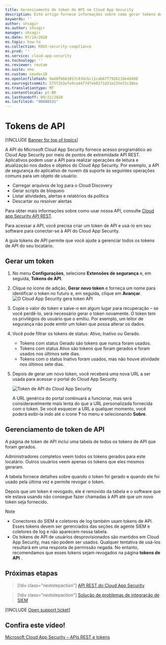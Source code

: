 ```yaml
---
title: Gerenciamento de token de API no Cloud App Security
description: Este artigo fornece informações sobre como gerar tokens de API para o Cloud App Security.
keywords: ''
author: shsagir
ms.author: shsagir
manager: shsagir
ms.date: 07/14/2020
ms.topic: how-to
ms.collection: M365-security-compliance
ms.prod: ''
ms.service: cloud-app-security
ms.technology: ''
ms.reviewer: reutam
ms.suite: ems
ms.custom: seodec18
ms.openlocfilehash: 9a60fb663857c83dcbc11cab67f7926110e4d498
ms.sourcegitcommit: 575f2b2efa9ca4477d7e60271d21e225ef2c38ea
ms.translationtype: MT
ms.contentlocale: pt-BR
ms.lasthandoff: 09/22/2020
ms.locfileid: "90880531"
---
```

# <a name="api-tokens"></a>Tokens de API

[!INCLUDE [Banner for top of topics](includes/banner.md)]

A API do Microsoft Cloud App Security fornece acesso programático ao Cloud App Security por meio de pontos de extremidade API REST. Aplicativos podem usar a API para realizar operações de leitura e atualização nos dados e objetos do Cloud App Security. Por exemplo, a API de segurança do aplicativo de nuvem dá suporte às seguintes operações comuns para um objeto de usuário:

- Carregar arquivos de log para o Cloud Discovery
- Gerar scripts de bloqueio
- Listar atividades, alertas e relatórios da política
- Descartar ou resolver alertas

Para obter mais informações sobre como usar nossa API, consulte [Cloud app Security API REST](api-introduction.md).

Para acessar a API, você precisa criar um token de API e usá-lo em seu software para conectar-se à API do Cloud App Security.

A guia tokens de API permite que você ajude a gerenciar todos os tokens de API do seu locatário.

## <a name="generate-a-token"></a>Gerar um token

1. No menu **Configurações**, selecione **Extensões de segurança** e, em seguida, **Tokens de API**.

2. Clique no ícone de adição, **Gerar novo token** e forneça um nome para identificar o token no futuro e, em seguida, clique em **Avançar**.
  ![O Cloud App Security gera token API](media/api-token-gen.png)

3. Copie o valor do token e salve-o em algum lugar para recuperação – se você perdê-lo, será necessário gerar o token novamente. O token tem os privilégios do usuário que o emitiu. Por exemplo, um leitor de segurança não pode emitir um token que possa alterar os dados.

4. Você pode filtrar os tokens de status: Ativo, Inativo ou Gerado.

    - Tokens com status Gerado são tokens que nunca foram usados.
    - Tokens com status Ativo são tokens que foram gerados e foram usados nos últimos sete dias.
    - Tokens com o status Inativo foram usados, mas não houve atividade nos últimos sete dias.

5. Depois de gerar um novo token, você receberá uma nova URL a ser usada para acessar o portal do Cloud App Security.

    ![Token de API do Cloud App Security](media/generate-api-token.png)

    A URL genérica do portal continuará a funcionar, mas será consideravelmente mais lenta do que a URL personalizada fornecida com o token. Se você esquecer a URL a qualquer momento, você poderá exibi-la indo até o ícone **?** no menu e selecionando **Sobre**.

## <a name="api-token-management"></a>Gerenciamento de token de API

A página de token de API inclui uma tabela de todos os tokens de API que foram gerados.

Administradores completos veem todos os tokens gerados para este locatário. Outros usuários veem apenas os tokens que eles mesmos geraram.

A tabela fornece detalhes sobre quando o token foi gerado e quando ele foi usado pela última vez e permite revogar o token.

Depois que um token é revogado, ele é removido da tabela e o software que ele estava usando não consegue fazer chamadas à API até que um novo token seja fornecido.

> [!NOTE]
>
> - Conectores do SIEM e coletores de log também usam tokens de API. Esses tokens devem ser gerenciados das seções de agente SIEM e coletores de log e não aparecem nessa tabela.
> - Os tokens de API de usuários desprovisionados são mantidos em Cloud App Security, mas não podem ser usados. Qualquer tentativa de usá-los resultará em uma resposta de permissão negada. No entanto, recomendamos que esses tokens sejam revogados na página **tokens de API** .

## <a name="next-steps"></a>Próximas etapas

> [!div class="nextstepaction"]
> [API REST do Cloud App Security](api-introduction.md)

> [!div class="nextstepaction"]
> [Solução de problemas de integração de SIEM](troubleshooting-siem.md)

[!INCLUDE [Open support ticket](includes/support.md)]

## <a name="check-out-this-video"></a>Confira este vídeo!

[Microsoft Cloud App Security – APIs REST e tokens](https://channel9.msdn.com/Shows/Microsoft-Security/Microsoft-Cloud-App-Security--REST-APIs-and-Tokens)
